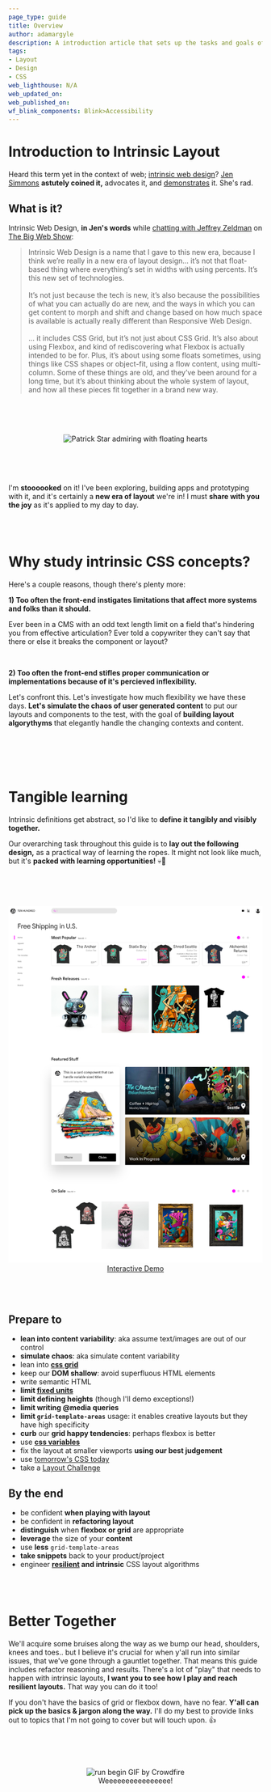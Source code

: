 ```yaml
---
page_type: guide
title: Overview
author: adamargyle
description: A introduction article that sets up the tasks and goals of the guide
tags:
- Layout
- Design
- CSS
web_lighthouse: N/A
web_updated_on:
web_published_on:
wf_blink_components: Blink>Accessibility
---
```


# Introduction to Intrinsic Layout

Heard this term yet in the context of web; [intrinsic web design](https://adactio.com/journal/13671)? [Jen Simmons](https://twitter.com/jensimmons) **astutely coined it,** advocates it, and [demonstrates](https://labs.jensimmons.com) it. She's rad.

## What is it?
Intrinsic Web Design, **in Jen's words** while [chatting with Jeffrey Zeldman](http://www.zeldman.com/2018/05/02/transcript-intrinsic-web-design-with-jen-simmons-the-big-web-show/) on [The Big Web Show](https://5by5.tv/bigwebshow):

> Intrinsic Web Design is a name that I gave to this new era, because I think we’re really in a new era of layout design... it’s not that float-based thing where everything’s set in widths with using percents. It’s this new set of technologies.
<br><br>
It’s not just because the tech is new, it’s also because the possibilities of what you can actually do are new, and the ways in which you can get content to morph and shift and change based on how much space is available is actually really different than Responsive Web Design.
<br><br>
... it includes CSS Grid, but it’s not just about CSS Grid. It’s also about using Flexbox, and kind of rediscovering what Flexbox is actually intended to be for. Plus, it’s about using some floats sometimes, using things like CSS shapes or object-fit, using a flow content, using multi-column. Some of these things are old, and they’ve been around for a long time, but it’s about thinking about the whole system of layout, and how all these pieces fit together in a brand new way.

<figure style="text-align:center; margin: 5rem 0;">
  <img src="https://media3.giphy.com/media/26FLdmIp6wJr91JAI/giphy.gif?cid=3640f6095c9541ae7945334751d09c8b" alt="Patrick Star admiring with floating hearts">
</figure>

I'm **stoooooked** on it! I've been exploring, building apps and prototyping with it, and it's certainly a **new era of layout** we're in! I must **share with you the joy** as it's applied to my day to day.

<br><br>

# Why study intrinsic CSS concepts?
Here's a couple reasons, though there's plenty more:

**1) Too often the front-end instigates limitations that affect more systems and folks than it should.**

Ever been in a CMS with an odd text length limit on a field that's hindering you from effective articulation? Ever told a copywriter they can't say that there or else it breaks the component or layout?

<br>

**2) Too often the front-end stifles proper communication or implementations because of it's percieved inflexibility.**

Let's confront this. Let's investigate how much flexibility we have these days. **Let's simulate the chaos of user generated content** to put our layouts and components to the test, with the goal of **building layout algorythyms** that elegantly handle the changing contexts and content.

<br><br><br><br>

# Tangible learning
Intrinsic definitions get abstract, so I'd like to **define it tangibly and visibly together.**

Our overarching task throughout this guide is to **lay out the following design,** as a practical way of learning the ropes. It might not look like much, but it's **packed with learning opportunities!** 💀🤘

<figure style="text-align:center; margin: 5rem 0;">
  <img src="home.png" alt="TenHundred store home page" class="screenshot">
  <figcaption><a href="https://argyleink-webdev-intrinsic-layout-guide.glitch.me/">Interactive Demo</a></figcaption>
</figure>

## Prepare to
- **lean into content variability**: aka assume text/images are out of our control
- **simulate chaos**: aka simulate content variability
- lean into **[css grid](https://css-tricks.com/snippets/css/complete-guide-grid/)**
- keep our **DOM shallow**: avoid superfluous HTML elements
- write semantic HTML
- **limit [fixed units](https://www.w3.org/TR/css-sizing-3/)**
- **limit defining heights** (though I'll demo exceptions!)
- **limit writing @media queries**
- **limit `grid-template-areas`** usage: it enables creative layouts but they have high specificity
- **curb** our **grid happy tendencies**: perhaps flexbox is better
- use [**css variables**](https://www.smashingmagazine.com/2017/04/start-using-css-custom-properties/)
- fix the layout at smaller viewports **using our best judgement**
- use [tomorrow's CSS today](https://preset-env.cssdb.org)
- take a [Layout Challenge](/layout/intrinsic-7_card/codelab)

## By the end
- be confident **when playing with layout**
- be confident in **refactoring layout**
- **distinguish** when **flexbox or grid** are appropriate
- **leverage** the size of your **content**
- use **less** `grid-template-areas`
- **take snippets** back to your product/project
- engineer **[resilient](https://www.smashingmagazine.com/2017/03/resilient-web-design/) and intrinsic** CSS layout algorithms

<br><br>

# Better Together
We'll acquire some bruises along the way as we bump our head, shoulders, knees and toes.. but I believe it's crucial for when y'all run into similar issues, that we've gone through a gauntlet together. That means this guide includes refactor reasoning and results. There's a lot of "play" that needs to happen with intrinsic layouts, **I want you to see how I play and reach resilient layouts.** That way you can do it too!

If you don't have the basics of grid or flexbox down, have no fear. **Y'all can pick up the basics & jargon along the way.** I'll do my best to provide links out to topics that I'm not going to cover but will touch upon. 👍

<figure style="text-align:center; margin: 5rem 0;">
  <img src="https://media3.giphy.com/media/l0IyjiXOXTX6Yemsg/giphy.gif?cid=3640f6095c9542263268556d73ffef90" alt="run begin GIF by Crowdfire">
  <figcaption>Weeeeeeeeeeeeeeee!</figcaption>
</figure>
